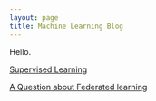 ```yaml
---
layout: page
title: Machine Learning Blog
---
```


Hello.


[Supervised Learning](pages/supervised_learning.html)

[A Question about Federated learning](pages/federated_learning.html)
